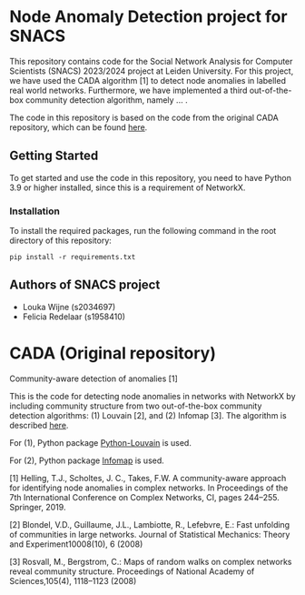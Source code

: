 # Node Anomaly Detection project for SNACS
This repository contains code for the Social Network Analysis for Computer Scientists (SNACS) 2023/2024 project at Leiden University. 
For this project, we have used the CADA algorithm [1] to detect node anomalies in labelled real world networks. 
Furthermore, we have implemented a third out-of-the-box community detection algorithm, namely ... . 


The code in this repository is based on the code from the original CADA repository, which can be found [here](https://github.com/thomashelling/cada).


## Getting Started
To get started and use the code in this repository, you need to have Python 3.9 or higher installed, since this is a requirement of NetworkX. 

### Installation
To install the required packages, run the following command in the root directory of this repository:
```
pip install -r requirements.txt
```


## Authors of SNACS project
- Louka Wijne (s2034697)
- Felicia Redelaar (s1958410)


# CADA (Original repository)
Community-aware detection of anomalies [1]

This is the code for detecting node anomalies in networks with NetworkX by including community structure from two out-of-the-box community detection algorithms: (1) Louvain [2], and (2) Infomap [3]. The algorithm is described <a href="https://link.springer.com/chapter/10.1007/978-3-030-05411-3_20">here</a>. 

For (1), Python package <a href="https://github.com/taynaud/python-louvain">Python-Louvain</a> is used. 

For (2), Python package <a href="https://pypi.org/project/infomap/">Infomap</a> is used.

[1] Helling, T.J., Scholtes, J. C., Takes, F.W. A community-aware approach for identifying node anomalies in complex networks. In Proceedings of the 7th International Conference on Complex Networks, CI, pages 244–255. Springer, 2019.

[2] Blondel, V.D., Guillaume, J.L., Lambiotte, R., Lefebvre, E.: Fast unfolding of communities in large networks. Journal of Statistical Mechanics: Theory and Experiment10008(10), 6 (2008)

[3] Rosvall, M., Bergstrom, C.: Maps of random walks on complex networks reveal community structure. Proceedings of National Academy of Sciences,105(4), 1118–1123 (2008)
